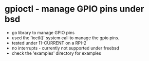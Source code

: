 # gpioctl - manage GPIO pins under bsd

  * go library to manage GPIO pins
  * used the 'ioctl()' system call to manage the gpio pins.
  * tested under 11-CURRENT on a RPI-2
  * no interrupts - currently not supported under freebsd
  * check the 'examples' directory for examples
